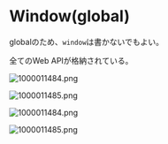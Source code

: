 # Window(global)

globalのため、`window`は書かないでもよい。

全てのWeb APIが格納されている。

![1000011484.png](Window(global)%204b161aa74cdc480fbd5a5e963249699a/1000011484.png)

![1000011485.png](Window(global)%204b161aa74cdc480fbd5a5e963249699a/1000011485.png)

![1000011484.png](Window(global)%204b161aa74cdc480fbd5a5e963249699a/1000011484%201.png)

![1000011485.png](Window(global)%204b161aa74cdc480fbd5a5e963249699a/1000011485%201.png)